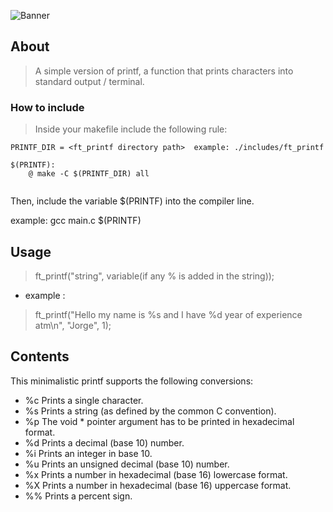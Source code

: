 ![Banner](https://github.com/byaliego/42-project-badges/blob/main/covers/cover-ft_printf-bonus.png)

## About

> A simple version of printf, a function that prints characters into standard output / terminal.

### How to include

> Inside your makefile include the following rule:

```
PRINTF_DIR = <ft_printf directory path>  example: ./includes/ft_printf

$(PRINTF):
	@ make -C $(PRINTF_DIR) all
  
```

Then, include the variable $(PRINTF) into the compiler line.

example: gcc main.c $(PRINTF)

## Usage

> ft_printf("string", variable(if any % is added in the string));
* example :
> ft_printf("Hello my name is %s and I have %d year of experience atm\n", "Jorge", 1);

## Contents

This minimalistic printf supports the following conversions:

* %c Prints a single character.
* %s Prints a string (as defined by the common C convention).
* %p The void * pointer argument has to be printed in hexadecimal format.
* %d Prints a decimal (base 10) number.
* %i Prints an integer in base 10.
* %u Prints an unsigned decimal (base 10) number.
* %x Prints a number in hexadecimal (base 16) lowercase format.
* %X Prints a number in hexadecimal (base 16) uppercase format.
* %% Prints a percent sign.
